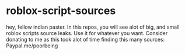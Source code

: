 # roblox-script-sources
hey, fellow indian paster. In this repos, you will see alot of big, and small roblox scripts source leaks. Use it for whatever you want. Consider donating to me as this took alot of time finding this many sources: Paypal.me/poorbeing
